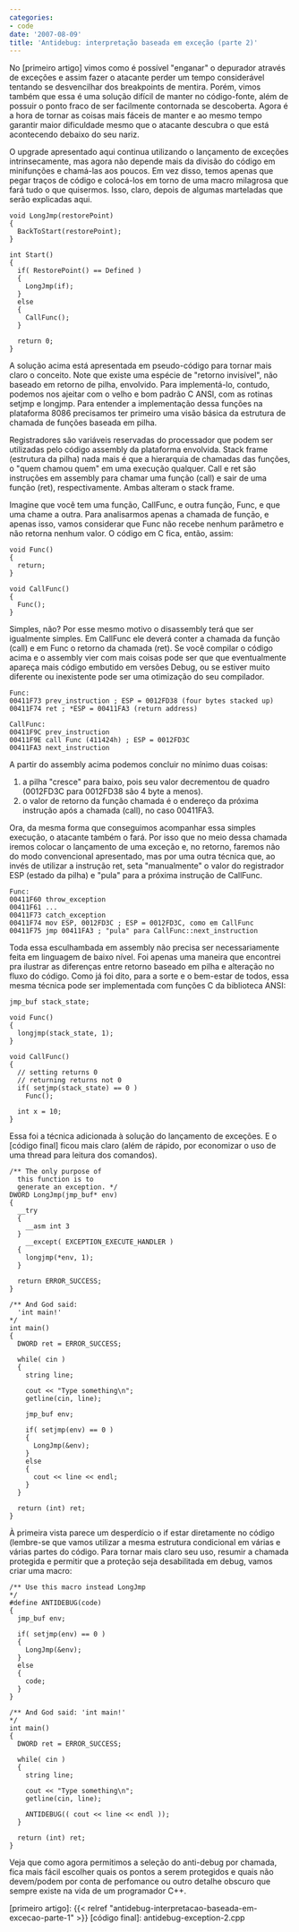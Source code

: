 ```yaml
---
categories:
- code
date: '2007-08-09'
title: 'Antidebug: interpretação baseada em exceção (parte 2)'
---
```


No [primeiro artigo] vimos como é possível "enganar" o depurador através de exceções e assim fazer o atacante perder um tempo considerável tentando se desvencilhar dos breakpoints de mentira. Porém, vimos também que essa é uma solução difícil de manter no código-fonte, além de possuir o ponto fraco de ser facilmente contornada se descoberta. Agora é a hora de tornar as coisas mais fáceis de manter e ao mesmo tempo garantir maior dificuldade mesmo que o atacante descubra o que está acontecendo debaixo do seu nariz.

O upgrade apresentado aqui continua utilizando o lançamento de exceções intrinsecamente, mas agora não depende mais da divisão do código em minifunções e chamá-las aos poucos. Em vez disso, temos apenas que pegar traços de código e colocá-los em torno de uma macro milagrosa que fará tudo o que quisermos. Isso, claro, depois de algumas marteladas que serão explicadas aqui.

    void LongJmp(restorePoint)
    {
      BackToStart(restorePoint);
    }
    
    int Start()
    {
      if( RestorePoint() == Defined )
      {
        LongJmp(if);
      }
      else
      {
        CallFunc();
      }
    
      return 0;
    }

A solução acima está apresentada em pseudo-código para tornar mais claro o conceito. Note que existe uma espécie de "retorno invisível", não baseado em retorno de pilha, envolvido. Para implementá-lo, contudo, podemos nos ajeitar com o velho e bom padrão C ANSI, com as rotinas setjmp  e longjmp. Para entender a implementação dessa funções na plataforma 8086 precisamos ter primeiro uma visão básica da estrutura de chamada de funções baseada em pilha.

Registradores são variáveis reservadas do processador que podem ser utilizadas pelo código assembly da plataforma envolvida. Stack frame (estrutura da pilha) nada mais é que a hierarquia de chamadas das funções, o "quem chamou quem" em uma execução qualquer. Call e ret são instruções em assembly para chamar uma função (call) e sair de uma função (ret), respectivamente. Ambas alteram o stack frame.

Imagine que você tem uma função, CallFunc, e outra função, Func, e que uma chame a outra. Para analisarmos apenas a chamada de função, e apenas isso, vamos considerar que Func não recebe nenhum parâmetro e não retorna nenhum valor. O código em C fica, então, assim:

    void Func()
    {
      return;
    }
    
    void CallFunc()
    {
      Func();
    }

Simples, não? Por esse mesmo motivo o disassembly terá que ser igualmente simples. Em CallFunc ele deverá conter a chamada da função (call) e em Func o retorno da chamada (ret). Se você compilar o código acima e o assembly vier com mais coisas pode ser que que eventualmente apareça mais código embutido em versões Debug, ou se estiver muito diferente ou inexistente pode ser uma otimização do seu compilador.

    Func:
    00411F73 prev_instruction ; ESP = 0012FD38 (four bytes stacked up)
    00411F74 ret ; *ESP = 00411FA3 (return address)
    
    CallFunc:
    00411F9C prev_instruction
    00411F9E call Func (411424h) ; ESP = 0012FD3C
    00411FA3 next_instruction

A partir do assembly acima podemos concluir no mínimo duas coisas:

 1. a pilha "cresce" para baixo, pois seu valor decrementou de quadro (0012FD3C para 0012FD38 são 4 byte a menos).
 2. o valor de retorno da função chamada é o endereço da próxima instrução após a chamada (call), no caso 00411FA3.

Ora, da mesma forma que conseguimos acompanhar essa simples execução, o atacante também o fará. Por isso que no meio dessa chamada iremos colocar o lançamento de uma exceção e, no retorno, faremos não do modo convencional apresentado, mas por uma outra técnica que, ao invés de utilizar a instrução ret, seta "manualmente" o valor do registrador ESP (estado da pilha) e "pula" para a próxima instrução de CallFunc.

    Func:
    00411F60 throw_exception
    00411F61 ...
    00411F73 catch_exception
    00411F74 mov ESP, 0012FD3C ; ESP = 0012FD3C, como em CallFunc
    00411F75 jmp 00411FA3 ; "pula" para CallFunc::next_instruction

Toda essa esculhambada em assembly não precisa ser necessariamente feita em linguagem de baixo nível. Foi apenas uma maneira que encontrei pra ilustrar as diferenças entre retorno baseado em pilha e alteração no fluxo do código. Como já foi dito, para a sorte e o bem-estar de todos, essa mesma técnica pode ser implementada com funções C da biblioteca ANSI:

    jmp_buf stack_state;

    void Func()
    {
      longjmp(stack_state, 1);
    }
    
    void CallFunc()
    {
      // setting returns 0
      // returning returns not 0
      if( setjmp(stack_state) == 0 )
        Func();
    
      int x = 10;
    }

Essa foi a técnica adicionada à solução do lançamento de exceções. E o [código final] ficou mais claro (além de rápido, por economizar o uso de uma thread para leitura dos comandos).

    /** The only purpose of 
      this function is to 
      generate an exception. */
    DWORD LongJmp(jmp_buf* env)
    {
      __try
      {
        __asm int 3
      }
        __except( EXCEPTION_EXECUTE_HANDLER )
      {
        longjmp(*env, 1);
      }
    
      return ERROR_SUCCESS;
    }
    
    /** And God said: 
      'int main!'
    */
    int main()
    {
      DWORD ret = ERROR_SUCCESS;
    
      while( cin )
      {
        string line;
    
        cout << "Type something\n";
        getline(cin, line);
    
        jmp_buf env;
    
        if( setjmp(env) == 0 )
        {
          LongJmp(&env);
        }
        else
        {
          cout << line << endl;
        }
      }
    
      return (int) ret;
    } 

À primeira vista parece um desperdício o if estar diretamente no código (lembre-se que vamos utilizar a mesma estrutura condicional em várias e várias partes do código. Para tornar mais claro seu uso, resumir a chamada protegida e permitir que a proteção seja desabilitada em debug, vamos criar uma macro:

    /** Use this macro instead LongJmp
    */
    #define ANTIDEBUG(code)
    {
      jmp_buf env;
    
      if( setjmp(env) == 0 )
      {
        LongJmp(&env);
      }
      else
      {
        code;
      }
    }
    
    /** And God said: 'int main!'
    */
    int main()
    {
      DWORD ret = ERROR_SUCCESS;
    
      while( cin )
      {
        string line;
    
        cout << "Type something\n";
        getline(cin, line);
    
        ANTIDEBUG(( cout << line << endl ));
      }
    
      return (int) ret;
    } 

Veja que como agora permitimos a seleção do anti-debug por chamada, fica mais fácil escolher quais os pontos a serem protegidos e quais não devem/podem por conta de perfomance ou outro detalhe obscuro que sempre existe na vida de um programador C++.

[primeiro artigo]: {{< relref "antidebug-interpretacao-baseada-em-excecao-parte-1" >}}
[código final]: antidebug-exception-2.cpp